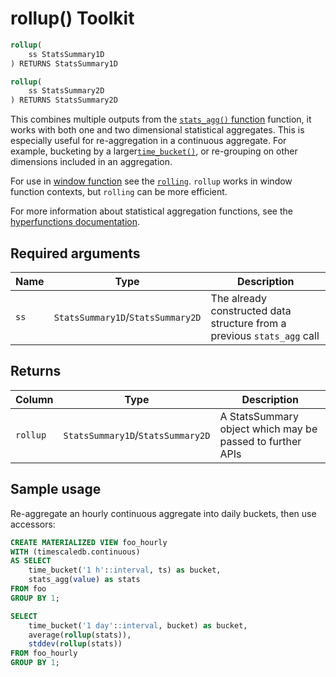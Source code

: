 # rollup()  <tag type="toolkit">Toolkit</tag>

```SQL
rollup(
    ss StatsSummary1D
) RETURNS StatsSummary1D
```
```SQL
rollup(
    ss StatsSummary2D
) RETURNS StatsSummary2D
```

This combines multiple outputs from the [`stats_agg()` function][stats_agg] function,
it works with both one and two dimensional statistical aggregates.
This is especially useful for re-aggregation in a continuous aggregate.
For example, bucketing by a larger[`time_bucket()`][time_bucket],
or re-grouping on other dimensions included in an aggregation.

For use in [window function][postgres-window-functions] see the [`rolling`][rolling-stats].
`rollup` works in window function contexts, but `rolling` can be more efficient.

For more information about statistical aggregation functions, see the
[hyperfunctions documentation][hyperfunctions-stats-aggs].

## Required arguments

|Name|Type|Description|
|-|-|-|
|`ss`|`StatsSummary1D`/`StatsSummary2D`|The already constructed data structure from a previous `stats_agg` call|

## Returns

|Column|Type|Description|
|-|-|-|
|`rollup`|`StatsSummary1D`/`StatsSummary2D`|A StatsSummary object which may be passed to further APIs|

## Sample usage
Re-aggregate an hourly continuous aggregate into daily buckets, then use accessors:
```SQL
CREATE MATERIALIZED VIEW foo_hourly
WITH (timescaledb.continuous)
AS SELECT
    time_bucket('1 h'::interval, ts) as bucket,
    stats_agg(value) as stats
FROM foo
GROUP BY 1;

SELECT
    time_bucket('1 day'::interval, bucket) as bucket,
    average(rollup(stats)),
    stddev(rollup(stats))
FROM foo_hourly
GROUP BY 1;
```


[stats_agg]: /hyperfunctions/stats_aggs/stats_agg/
[hyperfunctions-stats-aggs]: timescaledb/:currentVersion:/how-to-guides/hyperfunctions/stats-aggs/
[time_bucket]: /hyperfunctions/time_bucket/
[postgres-window-functions]: https://www.postgresql.org/docs/current/tutorial-window.html
[rolling-stats]: /hyperfunctions/stats_aggs/rolling-stats/
